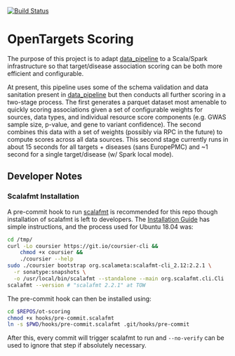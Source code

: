 [![Build Status](https://travis-ci.org/related-sciences/ot-scoring.svg?branch=master)](https://travis-ci.org/related-sciences/ot-scoring)

# OpenTargets Scoring

The purpose of this project is to adapt [data_pipeline](https://github.com/opentargets/data_pipeline) to a Scala/Spark
infrastructure so that target/disease association scoring can be both more efficient and configurable.

At present, this pipeline uses some of the schema validation and data sanitation present in [data_pipeline]([data_pipeline](https://github.com/opentargets/data_pipeline))
but then conducts all further scoring in a two-stage process.  The first generates a parquet dataset most amenable to
quickly scoring associations given a set of configurable weights for sources, data types, and individual resource 
score components (e.g. GWAS sample size, p-value, and gene to variant confidence).  The second combines this data
with a set of weights (possibly via RPC in the future) to compute scores across all data sources.  This second stage 
currently runs in about 15 seconds for all targets + diseases (sans EuropePMC) and ~1 second for a single
target/disease (w/ Spark local mode).


## Developer Notes

### Scalafmt Installation

A pre-commit hook to run [scalafmt](https://scalameta.org/scalafmt/) is recommended for 
this repo though installation of scalafmt is left to developers. The [Installation Guide](https://scalameta.org/scalafmt/docs/installation.html)
has simple instructions, and the process used for Ubuntu 18.04 was:

```bash
cd /tmp/  
curl -Lo coursier https://git.io/coursier-cli &&
    chmod +x coursier &&
    ./coursier --help
sudo ./coursier bootstrap org.scalameta:scalafmt-cli_2.12:2.2.1 \
  -r sonatype:snapshots \
  -o /usr/local/bin/scalafmt --standalone --main org.scalafmt.cli.Cli
scalafmt --version # "scalafmt 2.2.1" at TOW
```

The pre-commit hook can then be installed using:

```bash
cd $REPOS/ot-scoring
chmod +x hooks/pre-commit.scalafmt 
ln -s $PWD/hooks/pre-commit.scalafmt .git/hooks/pre-commit
```

After this, every commit will trigger scalafmt to run and ```--no-verify``` can be 
used to ignore that step if absolutely necessary.
